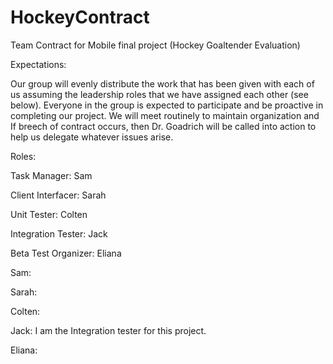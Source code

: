 # HockeyContract
Team Contract for Mobile final project (Hockey Goaltender Evaluation)

Expectations:

Our group will evenly distribute the work that has been given with each of us assuming the leadership roles that we have assigned each other (see below). Everyone in the group is expected to participate and be proactive in completing our project. We will meet routinely to maintain organization and If breech of contract occurs, then Dr. Goadrich will be called into action to help us delegate whatever issues arise. 

Roles:

Task Manager: Sam

Client Interfacer: Sarah

Unit Tester: Colten

Integration Tester: Jack

Beta Test Organizer: Eliana



Sam:



Sarah:



Colten:


Jack: I am the Integration tester for this project.


Eliana:
